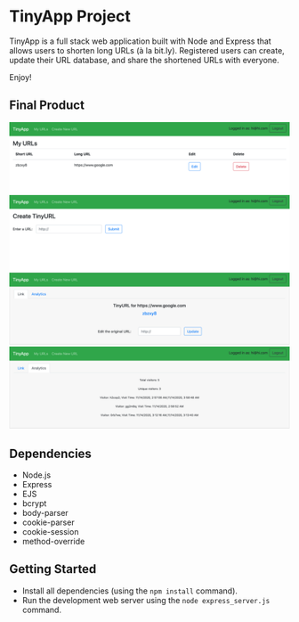 # TinyApp Project

TinyApp is a full stack web application built with Node and Express that allows users to shorten long URLs (à la bit.ly).
Registered users can create, update their URL database, and share the shortened URLs with everyone.

Enjoy!

## Final Product

!["/urls Page"](https://github.com/gybubest/tinyapp/blob/master/docs/:urls.png?raw=true)
!["/urls/new Page"](https://github.com/gybubest/tinyapp/blob/master/docs/:urls:new.png?raw=true)
!["/urls/:id Page"](https://github.com/gybubest/tinyapp/blob/master/docs/:urls:id.png?raw=true)
!["/urls/:id#analytics Page"](https://github.com/gybubest/tinyapp/blob/master/docs/:urls:id%23analytics.png?raw=true)

## Dependencies

- Node.js
- Express
- EJS
- bcrypt
- body-parser
- cookie-parser
- cookie-session
- method-override

## Getting Started

- Install all dependencies (using the `npm install` command).
- Run the development web server using the `node express_server.js` command.